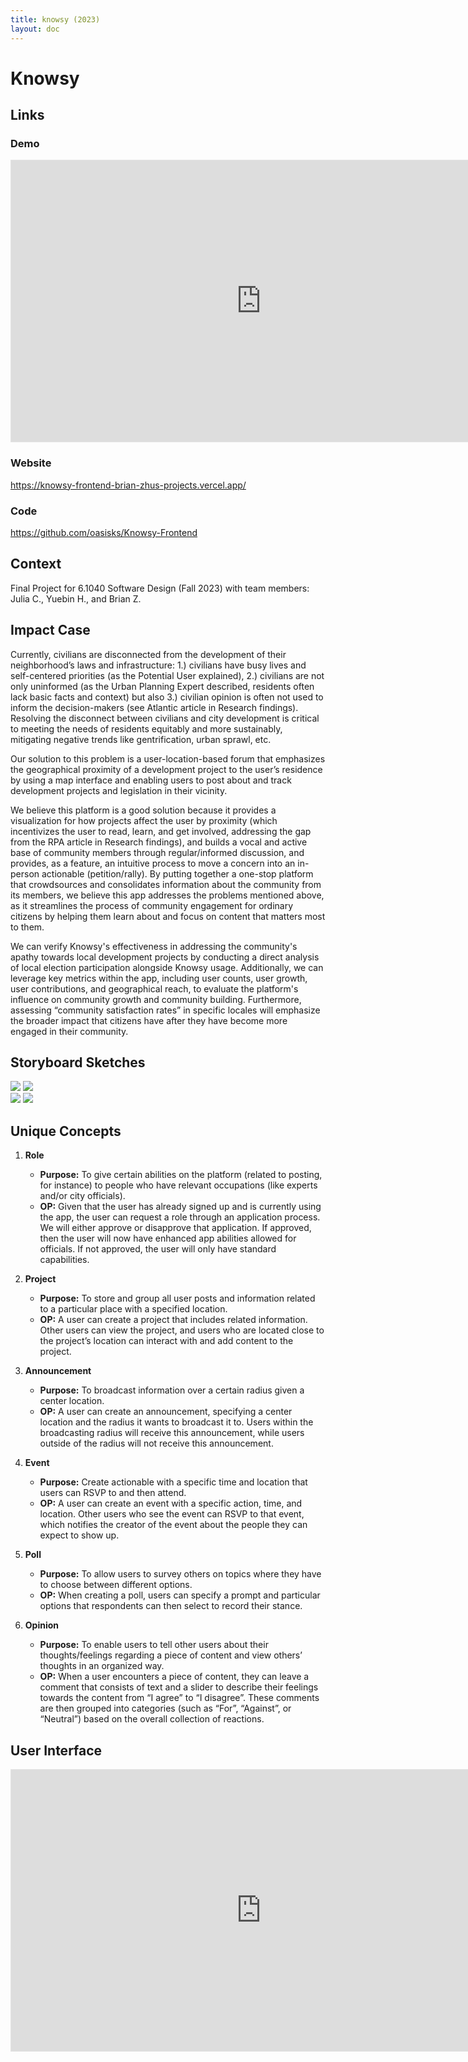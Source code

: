 ```yaml
---
title: knowsy (2023)
layout: doc
---
```

# Knowsy

## Links

### Demo

<iframe style="border: 1px solid rgba(0, 0, 0, 0.1);" width="800" height="450" src="https://youtu.be/cyWyL4BzYt0" allowfullscreen></iframe>  

### Website

https://knowsy-frontend-brian-zhus-projects.vercel.app/

### Code

https://github.com/oasisks/Knowsy-Frontend 

## Context
Final Project for 6.1040 Software Design (Fall 2023) with team members: Julia C., Yuebin H., and Brian Z.

## Impact Case

Currently, civilians are disconnected from the development of their neighborhood’s laws and infrastructure: 1.) civilians have busy lives and self-centered priorities (as the Potential User explained), 2.) civilians are not only uninformed (as the Urban Planning Expert described, residents often lack basic facts and context) but also 3.) civilian opinion is often not used to inform the decision-makers (see Atlantic article in Research findings). Resolving the disconnect between civilians and city development is critical to meeting the needs of residents equitably and more sustainably, mitigating negative trends like gentrification, urban sprawl, etc.   

Our solution to this problem is a user-location-based forum that emphasizes the geographical proximity of a development project to the user’s residence by using a map interface and enabling users to post about and track development projects and legislation in their vicinity. 

We believe this platform is a good solution because it provides a visualization for how projects affect the user by proximity (which incentivizes the user to read, learn, and get involved, addressing the gap from the RPA article in Research findings), and builds a vocal and active base of community members through regular/informed discussion, and provides, as a feature, an intuitive process to move a concern into an in-person actionable (petition/rally). By putting together a one-stop platform that crowdsources and consolidates information about the community from its members, we believe this app addresses the problems mentioned above, as it streamlines the process of community engagement for ordinary citizens by helping them learn about and focus on content that matters most to them. 

We can verify Knowsy's effectiveness in addressing the community's apathy towards local development projects by conducting a direct analysis of local election participation alongside Knowsy usage. Additionally, we can leverage key metrics within the app, including user counts, user growth, user contributions, and geographical reach, to evaluate the platform's influence on community growth and community building. Furthermore, assessing “community satisfaction rates” in specific locales will emphasize the broader impact that citizens have after they have become more engaged in their community.

## Storyboard Sketches

<div class="row">
    <img src = "./images/flow1_1of2.jpg">
    <img src = "./images/flow1_2of2.jpg">
</div>
<div class="row">
    <img src = "./images/flow2_1of2.jpg">
    <img src = "./images/flow2_2of2.jpg">
</div>

## Unique Concepts

1. **Role**
    - **Purpose:** To give certain abilities on the platform (related to posting, for instance) to people who have relevant occupations (like experts and/or city officials).
    - **OP:** Given that the user has already signed up and is currently using the app, the user can request a role through an application process. We will either approve or disapprove that application. If approved, then the user will now have enhanced app abilities allowed for officials. If not approved, the user will only have standard capabilities. 

2. **Project**
    - **Purpose:** To store and group all user posts and information related to a particular place with a specified location.
    - **OP:** A user can create a project that includes related information. Other users can view the project, and users who are located close to the project’s location can interact with and add content to the project. 

3. **Announcement**
    - **Purpose:** To broadcast information over a certain radius given a center location.
    - **OP:** A user can create an announcement, specifying a center location and the radius it wants to broadcast it to. Users within the broadcasting radius will receive this announcement, while users outside of the radius will not receive this announcement. 

4. **Event**
    - **Purpose:** Create actionable with a specific time and location that users can RSVP to and then attend.
    - **OP:** A user can create an event with a specific action, time, and location. Other users who see the event can RSVP to that event, which notifies the creator of the event about the people they can expect to show up.

5. **Poll**
    - **Purpose:** To allow users to survey others on topics where they have to choose between different options.
    - **OP:** When creating a poll, users can specify a prompt and particular options that respondents can then select to record their stance.

6. **Opinion**
    - **Purpose:** To enable users to tell other users about their thoughts/feelings regarding a piece of content and view others’ thoughts in an organized way.
    - **OP:** When a user encounters a piece of content, they can leave a comment that consists of text and a slider to describe their feelings towards the content from “I agree” to “I disagree”. These comments are then grouped into categories (such as “For”, “Against”, or “Neutral”) based on the overall collection of reactions.


## User Interface

<iframe style="border: 1px solid rgba(0, 0, 0, 0.1);" width="800" height="450" src="https://www.figma.com/embed?embed_host=share&url=https%3A%2F%2Fwww.figma.com%2Ffile%2FbIPhBytUG3XQBaIdRLA0dO%2FP3-Knowsy-Wireframing-v1%3Ftype%3Ddesign%26node-id%3D0%253A1%26mode%3Ddesign%26t%3DnHXLFs2K3CrIdxDI-1" allowfullscreen></iframe>


